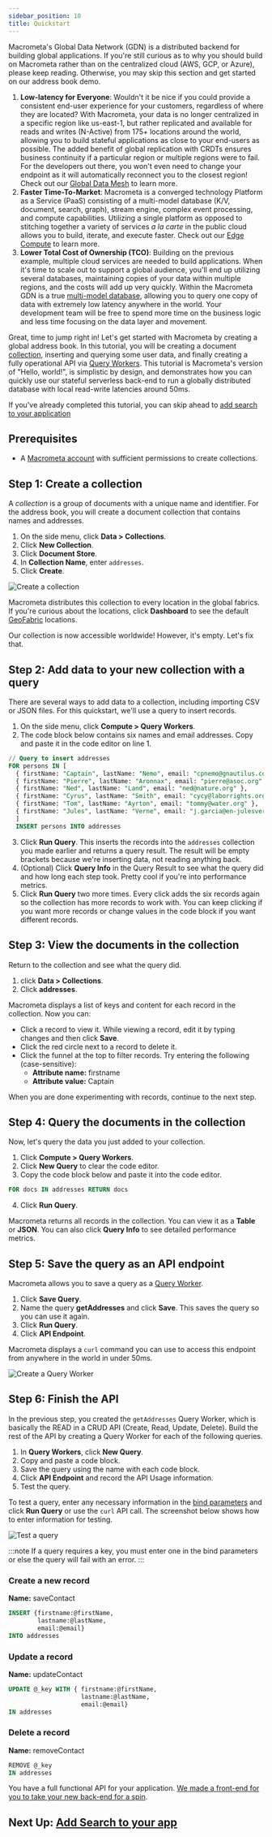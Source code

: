 ```yaml
---
sidebar_position: 10
title: Quickstart
---
```


Macrometa's Global Data Network (GDN) is a distributed backend for building global applications. If you're still curious as to why you should build on Macrometa rather than on the centralized cloud (AWS, GCP, or Azure), please keep reading. Otherwise, you may skip this section and get started on our address book demo.

1. **Low-latency for Everyone**: Wouldn't it be nice if you could provide a consistent end-user experience for your customers, regardless of where they are located? With Macrometa, your data is no longer centralized in a specific region like us-east-1, but rather replicated and available for reads and writes (N-Active) from 175+ locations around the world, allowing you to build stateful applications as close to your end-users as possible. The added benefit of global replication with CRDTs ensures business continuity if a particular region or multiple regions were to fail. For the developers out there, you won't even need to change your endpoint as it will automatically reconnect you to the closest region! Check out our [Global Data Mesh](https://www.macrometa.com/platform/global-data-mesh) to learn more.  
2. **Faster Time-To-Market**: Macrometa is a converged technology Platform as a Service (PaaS) consisting of a multi-model database (K/V, document, search, graph), stream engine, complex event processing, and compute capabilities. Utilizing a single platform as opposed to stitching together a variety of services _a la carte_ in the public cloud allows you to build, iterate, and execute faster. Check out our [Edge Compute](https://www.macrometa.com/platform/edge-compute) to learn more.
3. **Lower Total Cost of Ownership (TCO)**: Building on the previous example, multiple cloud services are needed to build applications. When it's time to scale out to support a global audience, you'll end up utilizing several databases, maintaining copies of your data within multiple regions, and the costs will add up very quickly. Within the Macrometa GDN is a true [multi-model database](https://www.macrometa.com/topics/multi-model-database), allowing you to query one copy of data with extremely low latency anywhere in the world. Your development team will be free to spend more time on the business logic and less time focusing on the data layer and movement.

Great, time to jump right in! Let's get started with Macrometa by creating a global address book. In this tutorial, you will be creating a document [collection](https://macrometa.com/docs/collections/), inserting and querying some user data, and finally creating a fully operational API via [Query Workers](https://macrometa.com/docs/queryworkers/). This tutorial is Macrometa's version of "Hello, world!", is simplistic by design, and demonstrates how you can quickly use our stateful serverless back-end to run a globally distributed database with local read-write latencies around 50ms. 

If you've already completed this tutorial, you can skip ahead to [add search to your application](https://macrometa.com/docs/search/getting-started)

## Prerequisites

- A [Macrometa account](https://auth-play.macrometa.io/) with sufficient permissions to create collections.

## Step 1: Create a collection

A _collection_ is a group of documents with a unique name and identifier. For the address book, you will create a document collection that contains names and addresses.

1. On the side menu, click **Data > Collections**.
1. Click **New Collection**.
1. Click **Document Store**.
1. In **Collection Name**, enter `addresses`.
1. Click **Create**.

![Create a collection](/img/quickstart/create-doc-view.png)

Macrometa distributes this collection to every location in the global fabrics. If you're curious about the locations, click **Dashboard** to see the default [GeoFabric](geofabrics/index.md) locations.

Our collection is now accessible worldwide! However, it's empty. Let's fix that.

## Step 2: Add data to your new collection with a query

There are several ways to add data to a collection, including importing CSV or JSON files. For this quickstart, we'll use a query to insert records.

1. On the side menu, click **Compute > Query Workers**.
2. The code block below contains six names and email addresses. Copy and paste it in the code editor on line 1.

  ```sql
  // Query to insert addresses
  FOR persons IN [ 
    { firstName: "Captain", lastName: "Nemo", email: "cpnemo@gnautilus.com" },
    { firstName: "Pierre", lastName: "Aronnax", email: "pierre@asoc.org" },
    { firstName: "Ned", lastName: "Land", email: "ned@nature.org" },
    { firstName: "Cyrus", lastName: "Smith", email: "cycy@laborrights.org" },
    { firstName: "Tom", lastName: "Ayrton", email: "tommy@water.org" },
    { firstName: "Jules", lastName: "Verne", email: "j.garcia@en-julesverne.nantesmetropole.fr" } 
    ]
    INSERT persons INTO addresses
  ```

3. Click **Run Query**. This inserts the records into the `addresses` collection you made earlier and returns a query result. The result will be empty brackets because we're inserting data, not reading anything back.
4. (Optional) Click **Query Info** in the Query Result to see what the query did and how long each step took. Pretty cool if you're into performance metrics.
5. Click **Run Query** two more times. Every click adds the six records again so the collection has more records to work with. You can keep clicking if you want more records or change values in the code block if you want different records.

## Step 3: View the documents in the collection

Return to the collection and see what the query did.

1. click **Data > Collections**.
1. Click **addresses**.

Macrometa displays a list of keys and content for each record in the collection. Now you can:

- Click a record to view it. While viewing a record, edit it by typing changes and then click **Save**.
- Click the red circle next to a record to delete it.
- Click the funnel at the top to filter records. Try entering the following (case-sensitive):
  - **Attribute name:** firstname
  - **Attribute value:** Captain

When you are done experimenting with records, continue to the next step.

## Step 4: Query the documents in the collection

Now, let's query the data you just added to your collection.

1. Click **Compute > Query Workers**.
2. Click **New Query** to clear the code editor.
3. Copy the code block below and paste it into the code editor.

  ```sql
  FOR docs IN addresses RETURN docs 
  ```

4. Click **Run Query**.

Macrometa returns all records in the collection. You can view it as a **Table** or **JSON**. You can also click **Query Info** to see detailed performance metrics.

## Step 5: Save the query as an API endpoint

Macrometa allows you to save a query as a [Query Worker](queryworkers/index.md).

1. Click **Save Query**.
1. Name the query **getAddresses** and click **Save**. This saves the query so you can use it again.
1. Click **Run Query**.
1. Click **API Endpoint**.

Macrometa displays a `curl` command you can use to access this endpoint from anywhere in the world in under 50ms.

![Create a Query Worker](/img/quickstart/create-query-worker.png)

## Step 6: Finish the API

In the previous step, you created the `getAddresses` Query Worker, which is basically the READ in a CRUD API (Create, Read, Update, Delete). Build the rest of the API by creating a Query Worker for each of the following queries.

1. In **Query Workers**, click **New Query**.
1. Copy and paste a code block.
1. Save the query using the name with each code block.
1. Click **API Endpoint** and record the API Usage information.
1. Test the query.

To test a query, enter any necessary information in the [bind parameters](queryworkers/bind-parameters.md) and click **Run Query** or use the `curl` API call. The screenshot below shows how to enter information for testing.

![Test a query](/img/quickstart/test-query.png)

:::note
If a query requires a key, you must enter one in the bind parameters or else the query will fail with an error.
:::

### Create a new record

**Name:** saveContact

```sql
INSERT {firstname:@firstName,
        lastname:@lastName,
        email:@email} 
INTO addresses
```

### Update a record

**Name:** updateContact

```sql
UPDATE @_key WITH { firstname:@firstName, 
                    lastname:@lastName, 
                    email:@email} 
IN addresses
```

### Delete a record

**Name:** removeContact

```sql
REMOVE @_key 
IN addresses
```

You have a full functional API for your application. [We made a front-end for you to take your new back-end for a spin](https://github.com/Macrometacorp/tutorial-addressbook-streams).

## Next Up: [Add Search to your app](https://macrometa.com/docs/search/getting-started)
